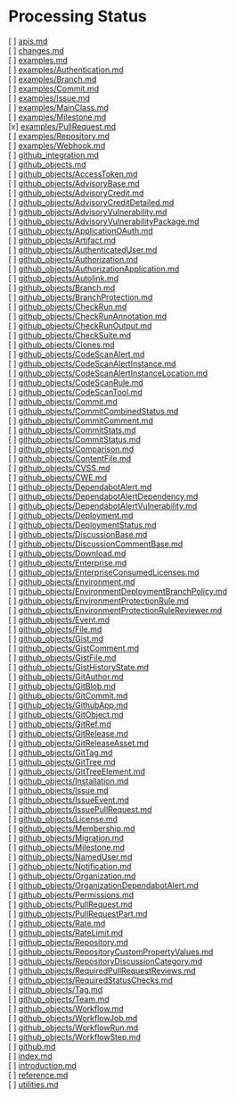 # Processing Status

[ ] [apis.md](https://pygithub.readthedocs.io/en/stable/apis.html)  
[ ] [changes.md](https://pygithub.readthedocs.io/en/stable/changes.html)  
[ ] [examples.md](https://pygithub.readthedocs.io/en/stable/examples.html)  
[ ] [examples/Authentication.md](https://pygithub.readthedocs.io/en/stable/examples/Authentication.html)  
[ ] [examples/Branch.md](https://pygithub.readthedocs.io/en/stable/examples/Branch.html)  
[ ] [examples/Commit.md](https://pygithub.readthedocs.io/en/stable/examples/Commit.html)  
[ ] [examples/Issue.md](https://pygithub.readthedocs.io/en/stable/examples/Issue.html)  
[ ] [examples/MainClass.md](https://pygithub.readthedocs.io/en/stable/examples/MainClass.html)  
[ ] [examples/Milestone.md](https://pygithub.readthedocs.io/en/stable/examples/Milestone.html)  
[x] [examples/PullRequest.md](https://pygithub.readthedocs.io/en/stable/examples/PullRequest.html)  
[ ] [examples/Repository.md](https://pygithub.readthedocs.io/en/stable/examples/Repository.html)  
[ ] [examples/Webhook.md](https://pygithub.readthedocs.io/en/stable/examples/Webhook.html)  
[ ] [github_integration.md](https://pygithub.readthedocs.io/en/stable/github_integration.html)  
[ ] [github_objects.md](https://pygithub.readthedocs.io/en/stable/github_objects.html)  
[ ] [github_objects/AccessToken.md](https://pygithub.readthedocs.io/en/stable/github_objects/AccessToken.html)  
[ ] [github_objects/AdvisoryBase.md](https://pygithub.readthedocs.io/en/stable/github_objects/AdvisoryBase.html)  
[ ] [github_objects/AdvisoryCredit.md](https://pygithub.readthedocs.io/en/stable/github_objects/AdvisoryCredit.html)  
[ ] [github_objects/AdvisoryCreditDetailed.md](https://pygithub.readthedocs.io/en/stable/github_objects/AdvisoryCreditDetailed.html)  
[ ] [github_objects/AdvisoryVulnerability.md](https://pygithub.readthedocs.io/en/stable/github_objects/AdvisoryVulnerability.html)  
[ ] [github_objects/AdvisoryVulnerabilityPackage.md](https://pygithub.readthedocs.io/en/stable/github_objects/AdvisoryVulnerabilityPackage.html)  
[ ] [github_objects/ApplicationOAuth.md](https://pygithub.readthedocs.io/en/stable/github_objects/ApplicationOAuth.html)  
[ ] [github_objects/Artifact.md](https://pygithub.readthedocs.io/en/stable/github_objects/Artifact.html)  
[ ] [github_objects/AuthenticatedUser.md](https://pygithub.readthedocs.io/en/stable/github_objects/AuthenticatedUser.html)  
[ ] [github_objects/Authorization.md](https://pygithub.readthedocs.io/en/stable/github_objects/Authorization.html)  
[ ] [github_objects/AuthorizationApplication.md](https://pygithub.readthedocs.io/en/stable/github_objects/AuthorizationApplication.html)  
[ ] [github_objects/Autolink.md](https://pygithub.readthedocs.io/en/stable/github_objects/Autolink.html)  
[ ] [github_objects/Branch.md](https://pygithub.readthedocs.io/en/stable/github_objects/Branch.html)  
[ ] [github_objects/BranchProtection.md](https://pygithub.readthedocs.io/en/stable/github_objects/BranchProtection.html)  
[ ] [github_objects/CheckRun.md](https://pygithub.readthedocs.io/en/stable/github_objects/CheckRun.html)  
[ ] [github_objects/CheckRunAnnotation.md](https://pygithub.readthedocs.io/en/stable/github_objects/CheckRunAnnotation.html)  
[ ] [github_objects/CheckRunOutput.md](https://pygithub.readthedocs.io/en/stable/github_objects/CheckRunOutput.html)  
[ ] [github_objects/CheckSuite.md](https://pygithub.readthedocs.io/en/stable/github_objects/CheckSuite.html)  
[ ] [github_objects/Clones.md](https://pygithub.readthedocs.io/en/stable/github_objects/Clones.html)  
[ ] [github_objects/CodeScanAlert.md](https://pygithub.readthedocs.io/en/stable/github_objects/CodeScanAlert.html)  
[ ] [github_objects/CodeScanAlertInstance.md](https://pygithub.readthedocs.io/en/stable/github_objects/CodeScanAlertInstance.html)  
[ ] [github_objects/CodeScanAlertInstanceLocation.md](https://pygithub.readthedocs.io/en/stable/github_objects/CodeScanAlertInstanceLocation.html)  
[ ] [github_objects/CodeScanRule.md](https://pygithub.readthedocs.io/en/stable/github_objects/CodeScanRule.html)  
[ ] [github_objects/CodeScanTool.md](https://pygithub.readthedocs.io/en/stable/github_objects/CodeScanTool.html)  
[ ] [github_objects/Commit.md](https://pygithub.readthedocs.io/en/stable/github_objects/Commit.html)  
[ ] [github_objects/CommitCombinedStatus.md](https://pygithub.readthedocs.io/en/stable/github_objects/CommitCombinedStatus.html)  
[ ] [github_objects/CommitComment.md](https://pygithub.readthedocs.io/en/stable/github_objects/CommitComment.html)  
[ ] [github_objects/CommitStats.md](https://pygithub.readthedocs.io/en/stable/github_objects/CommitStats.html)  
[ ] [github_objects/CommitStatus.md](https://pygithub.readthedocs.io/en/stable/github_objects/CommitStatus.html)  
[ ] [github_objects/Comparison.md](https://pygithub.readthedocs.io/en/stable/github_objects/Comparison.html)  
[ ] [github_objects/ContentFile.md](https://pygithub.readthedocs.io/en/stable/github_objects/ContentFile.html)  
[ ] [github_objects/CVSS.md](https://pygithub.readthedocs.io/en/stable/github_objects/CVSS.html)  
[ ] [github_objects/CWE.md](https://pygithub.readthedocs.io/en/stable/github_objects/CWE.html)  
[ ] [github_objects/DependabotAlert.md](https://pygithub.readthedocs.io/en/stable/github_objects/DependabotAlert.html)  
[ ] [github_objects/DependabotAlertDependency.md](https://pygithub.readthedocs.io/en/stable/github_objects/DependabotAlertDependency.html)  
[ ] [github_objects/DependabotAlertVulnerability.md](https://pygithub.readthedocs.io/en/stable/github_objects/DependabotAlertVulnerability.html)  
[ ] [github_objects/Deployment.md](https://pygithub.readthedocs.io/en/stable/github_objects/Deployment.html)  
[ ] [github_objects/DeploymentStatus.md](https://pygithub.readthedocs.io/en/stable/github_objects/DeploymentStatus.html)  
[ ] [github_objects/DiscussionBase.md](https://pygithub.readthedocs.io/en/stable/github_objects/DiscussionBase.html)  
[ ] [github_objects/DiscussionCommentBase.md](https://pygithub.readthedocs.io/en/stable/github_objects/DiscussionCommentBase.html)  
[ ] [github_objects/Download.md](https://pygithub.readthedocs.io/en/stable/github_objects/Download.html)  
[ ] [github_objects/Enterprise.md](https://pygithub.readthedocs.io/en/stable/github_objects/Enterprise.html)  
[ ] [github_objects/EnterpriseConsumedLicenses.md](https://pygithub.readthedocs.io/en/stable/github_objects/EnterpriseConsumedLicenses.html)  
[ ] [github_objects/Environment.md](https://pygithub.readthedocs.io/en/stable/github_objects/Environment.html)  
[ ] [github_objects/EnvironmentDeploymentBranchPolicy.md](https://pygithub.readthedocs.io/en/stable/github_objects/EnvironmentDeploymentBranchPolicy.html)  
[ ] [github_objects/EnvironmentProtectionRule.md](https://pygithub.readthedocs.io/en/stable/github_objects/EnvironmentProtectionRule.html)  
[ ] [github_objects/EnvironmentProtectionRuleReviewer.md](https://pygithub.readthedocs.io/en/stable/github_objects/EnvironmentProtectionRuleReviewer.html)  
[ ] [github_objects/Event.md](https://pygithub.readthedocs.io/en/stable/github_objects/Event.html)  
[ ] [github_objects/File.md](https://pygithub.readthedocs.io/en/stable/github_objects/File.html)  
[ ] [github_objects/Gist.md](https://pygithub.readthedocs.io/en/stable/github_objects/Gist.html)  
[ ] [github_objects/GistComment.md](https://pygithub.readthedocs.io/en/stable/github_objects/GistComment.html)  
[ ] [github_objects/GistFile.md](https://pygithub.readthedocs.io/en/stable/github_objects/GistFile.html)  
[ ] [github_objects/GistHistoryState.md](https://pygithub.readthedocs.io/en/stable/github_objects/GistHistoryState.html)  
[ ] [github_objects/GitAuthor.md](https://pygithub.readthedocs.io/en/stable/github_objects/GitAuthor.html)  
[ ] [github_objects/GitBlob.md](https://pygithub.readthedocs.io/en/stable/github_objects/GitBlob.html)  
[ ] [github_objects/GitCommit.md](https://pygithub.readthedocs.io/en/stable/github_objects/GitCommit.html)  
[ ] [github_objects/GithubApp.md](https://pygithub.readthedocs.io/en/stable/github_objects/GithubApp.html)  
[ ] [github_objects/GitObject.md](https://pygithub.readthedocs.io/en/stable/github_objects/GitObject.html)  
[ ] [github_objects/GitRef.md](https://pygithub.readthedocs.io/en/stable/github_objects/GitRef.html)  
[ ] [github_objects/GitRelease.md](https://pygithub.readthedocs.io/en/stable/github_objects/GitRelease.html)  
[ ] [github_objects/GitReleaseAsset.md](https://pygithub.readthedocs.io/en/stable/github_objects/GitReleaseAsset.html)  
[ ] [github_objects/GitTag.md](https://pygithub.readthedocs.io/en/stable/github_objects/GitTag.html)  
[ ] [github_objects/GitTree.md](https://pygithub.readthedocs.io/en/stable/github_objects/GitTree.html)  
[ ] [github_objects/GitTreeElement.md](https://pygithub.readthedocs.io/en/stable/github_objects/GitTreeElement.html)  
[ ] [github_objects/Installation.md](https://pygithub.readthedocs.io/en/stable/github_objects/Installation.html)  
[ ] [github_objects/Issue.md](https://pygithub.readthedocs.io/en/stable/github_objects/Issue.html)  
[ ] [github_objects/IssueEvent.md](https://pygithub.readthedocs.io/en/stable/github_objects/IssueEvent.html)  
[ ] [github_objects/IssuePullRequest.md](https://pygithub.readthedocs.io/en/stable/github_objects/IssuePullRequest.html)  
[ ] [github_objects/License.md](https://pygithub.readthedocs.io/en/stable/github_objects/License.html)  
[ ] [github_objects/Membership.md](https://pygithub.readthedocs.io/en/stable/github_objects/Membership.html)  
[ ] [github_objects/Migration.md](https://pygithub.readthedocs.io/en/stable/github_objects/Migration.html)  
[ ] [github_objects/Milestone.md](https://pygithub.readthedocs.io/en/stable/github_objects/Milestone.html)  
[ ] [github_objects/NamedUser.md](https://pygithub.readthedocs.io/en/stable/github_objects/NamedUser.html)  
[ ] [github_objects/Notification.md](https://pygithub.readthedocs.io/en/stable/github_objects/Notification.html)  
[ ] [github_objects/Organization.md](https://pygithub.readthedocs.io/en/stable/github_objects/Organization.html)  
[ ] [github_objects/OrganizationDependabotAlert.md](https://pygithub.readthedocs.io/en/stable/github_objects/OrganizationDependabotAlert.html)  
[ ] [github_objects/Permissions.md](https://pygithub.readthedocs.io/en/stable/github_objects/Permissions.html)  
[ ] [github_objects/PullRequest.md](https://pygithub.readthedocs.io/en/stable/github_objects/PullRequest.html)  
[ ] [github_objects/PullRequestPart.md](https://pygithub.readthedocs.io/en/stable/github_objects/PullRequestPart.html)  
[ ] [github_objects/Rate.md](https://pygithub.readthedocs.io/en/stable/github_objects/Rate.html)  
[ ] [github_objects/RateLimit.md](https://pygithub.readthedocs.io/en/stable/github_objects/RateLimit.html)  
[ ] [github_objects/Repository.md](https://pygithub.readthedocs.io/en/stable/github_objects/Repository.html)  
[ ] [github_objects/RepositoryCustomPropertyValues.md](https://pygithub.readthedocs.io/en/stable/github_objects/RepositoryCustomPropertyValues.html)  
[ ] [github_objects/RepositoryDiscussionCategory.md](https://pygithub.readthedocs.io/en/stable/github_objects/RepositoryDiscussionCategory.html)  
[ ] [github_objects/RequiredPullRequestReviews.md](https://pygithub.readthedocs.io/en/stable/github_objects/RequiredPullRequestReviews.html)  
[ ] [github_objects/RequiredStatusChecks.md](https://pygithub.readthedocs.io/en/stable/github_objects/RequiredStatusChecks.html)  
[ ] [github_objects/Tag.md](https://pygithub.readthedocs.io/en/stable/github_objects/Tag.html)  
[ ] [github_objects/Team.md](https://pygithub.readthedocs.io/en/stable/github_objects/Team.html)  
[ ] [github_objects/Workflow.md](https://pygithub.readthedocs.io/en/stable/github_objects/Workflow.html)  
[ ] [github_objects/WorkflowJob.md](https://pygithub.readthedocs.io/en/stable/github_objects/WorkflowJob.html)  
[ ] [github_objects/WorkflowRun.md](https://pygithub.readthedocs.io/en/stable/github_objects/WorkflowRun.html)  
[ ] [github_objects/WorkflowStep.md](https://pygithub.readthedocs.io/en/stable/github_objects/WorkflowStep.html)  
[ ] [github.md](https://pygithub.readthedocs.io/en/stable/github.html)  
[ ] [index.md](https://pygithub.readthedocs.io/en/stable/index.html)  
[ ] [introduction.md](https://pygithub.readthedocs.io/en/stable/introduction.html)  
[ ] [reference.md](https://pygithub.readthedocs.io/en/stable/reference.html)  
[ ] [utilities.md](https://pygithub.readthedocs.io/en/stable/utilities.html)  
